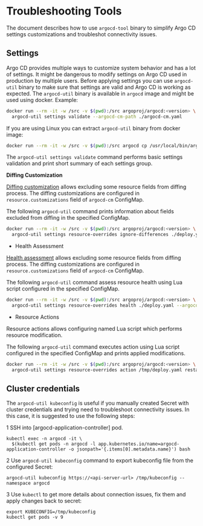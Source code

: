 # Troubleshooting Tools

The document describes how to use `argocd-tool` binary to simplify Argo CD settings customizations and troubleshot
connectivity issues.

## Settings

Argo CD provides multiple ways to customize system behavior and has a lot of settings. It might be dangerous to modify
settings on Argo CD used in production by multiple users. Before applying settings you can use `argocd-util` binary to
make sure that settings are valid and Argo CD is working as expected. The `argocd-util` binary is available in `argocd`
image and might be used using docker. Example:

```bash
docker run --rm -it -w /src -v $(pwd):/src argoproj/argocd:<version> \
  argocd-util settings validate --argocd-cm-path ./argocd-cm.yaml
```

If you are using Linux you can extract `argocd-util` binary from docker image:

```bash
docker run --rm -it -w /src -v $(pwd):/src argocd cp /usr/local/bin/argocd-util ./argocd-util
``` 

The `argocd-util settings validate` command performs basic settings validation and print short summary
of each settings group.

**Diffing Customization**

[Diffing customization](../user-guide/diffing.md) allows excluding some resource fields from diffing process.
The diffing customizations are configured in `resource.customizations` field of `argocd-cm` ConfigMap.

The following `argocd-util` command prints information about fields excluded from diffing in the specified ConfigMap.

```bash
docker run --rm -it -w /src -v $(pwd):/src argoproj/argocd:<version> \
  argocd-util settings resource-overrides ignore-differences ./deploy.yaml --argocd-cm-path ./argocd-cm.yaml
```

* Health Assessment

[Health assessment](../user-guide/diffing.md) allows excluding some resource fields from diffing process.
The diffing customizations are configured in `resource.customizations` field of `argocd-cm` ConfigMap. 

The following `argocd-util` command assess resource health using Lua script configured in the specified ConfigMap.

```bash
docker run --rm -it -w /src -v $(pwd):/src argoproj/argocd:<version> \
  argocd-util settings resource-overrides health ./deploy.yaml --argocd-cm-path ./argocd-cm.yaml
```

* Resource Actions

Resource actions allows configuring named Lua script which performs resource modification.

The following `argocd-util` command executes action using Lua script configured in the specified ConfigMap and prints
applied modifications.

```bash
docker run --rm -it -w /src -v $(pwd):/src argoproj/argocd:<version> \
  argocd-util settings resource-overrides action /tmp/deploy.yaml restart --argocd-cm-path /private/tmp/argocd-cm.yaml 
```

## Cluster credentials

The `argocd-util kubeconfig` is useful if you manually created Secret with cluster credentials and trying need to
troubleshoot connectivity issues. In this case, it is suggested to use the following steps:

1 SSH into [argocd-application-controller] pod.

```
kubectl exec -n argocd -it \
  $(kubectl get pods -n argocd -l app.kubernetes.io/name=argocd-application-controller -o jsonpath='{.items[0].metadata.name}') bash
```

2 Use `argocd-util kubeconfig` command to export kubeconfig file from the configured Secret: 

```
argocd-util kubeconfig https://<api-server-url> /tmp/kubeconfig --namespace argocd
```

3 Use `kubectl` to get more details about connection issues, fix them and apply changes back to secret:

```
export KUBECONFIG=/tmp/kubeconfig
kubectl get pods -v 9
``` 